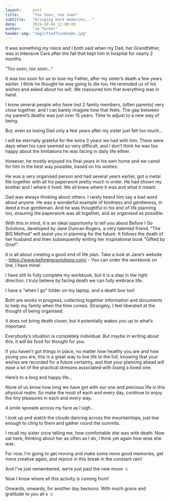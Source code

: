 ```yaml
---
layout:     post
title:      "Too Soon, too soon"
subtitle:   "bringing back memories..."
date:       2019-08-04 12:00:00
author:     "Jo Turner"
header-img: "img/cfte47sunbeams.jpg"
---
```

It was something my niece and I both said when my Dad, her Grandfather, was in Intensive Care after the fall that kept him in hospital for nearly 2 months. 

“Too soon, too soon…”

It was too soon for us to lose my Father, after my sister’s death a few years earlier. I think he thought he was going to die too. He reminded us of his wishes and asked about his will. We reassured him that everything was in hand.

I know several people who have lost 2 family members, (often parents) very close together, and I can barely imagine how that feels. The gap between my parent’s deaths was just over 15 years. Time to adjust to a new way of being.

But, even so losing Dad only a few years after my sister just felt too much…

I will be eternally grateful for the extra 3 years we had with him. There were days when his care seemed so very difficult, and I don’t think he was too happy about the limitations he was facing in daily life either. 

However, he mostly enjoyed his final years in his own home and we cared for him in the best way possible, based on his wishes. 

He was a very organised person and had several years earlier, got a metal file together with all his paperwork pretty much in order. He had shown my brother and I where it lived. We all knew where it was and what it meant.

Dad was always thinking about others. I rarely heard him say a bad word about anyone. He was a wonderful example of kindness and gentleness, in deed a true gentleman. And he was thoughtful in his end of life planning too, ensuring the paperwork was all together, and as organised as possible.

With this in mind, it is an ideal opportunity to tell you about Before I Go Solutions, developed by Jane Duncan Rogers, a very talented friend. “The BIG Method” will assist you in planning for the future. It follows the death of her husband and then subsequently writing her inspirational book “Gifted by Grief”.

It is all about creating a good end of life plan. Take a look at Jane’s website - <a href="https://www.beforeigosolutions.com/">https://www.beforeigosolutions.com/</a> - You can order the workbook on line, I have mine!

I have still to fully complete my workbook, but it is a step in the right direction. I truly believe by facing death we can fully embrace life.

I have a “when I go” folder on my laptop, and a death box too! 

Both are works in progress, collecting together information and documents to help my family when the time comes. Strangely, I feel liberated at the thought of being organised. 

It does not bring death closer, but it potentially wakes you up to what’s important.

Everybody’s situation is completely individual. But maybe in writing about this, it will be food for thought for you. 

If you haven’t got things in place, no matter how healthy you are and how young you are, this is a great way to live life to the full, knowing that your wishes are recorded for a future certainty, and that your planning ahead will ease a lot of the practical stresses associated with losing a loved one.

Here’s to a long and happy life…

None of us know how long we have got with our one and precious life in this physical realm. So make the most of each and every day, continue to enjoy the tiny pleasures in each and every way.

A smile spreads across my face as I sigh…

I look up and watch the clouds dancing across the mountaintops, just low enough to cling to them and gather round the summits.

I recall my sister once telling me, how comfortable she was with death. Now sat here, thinking about her as often as I do, I think yet again how wise she was.

For now, I’m going to get moving and make some more good memories, get more creative again, and rejoice in this break in the constant rain! 

And I’ve just remembered, we’re just past the new moon ☺

Now I know where all this activity is coming from! 

Onwards, onwards, for another day beckons. 
With much grace and gratitude to you all x ☺

